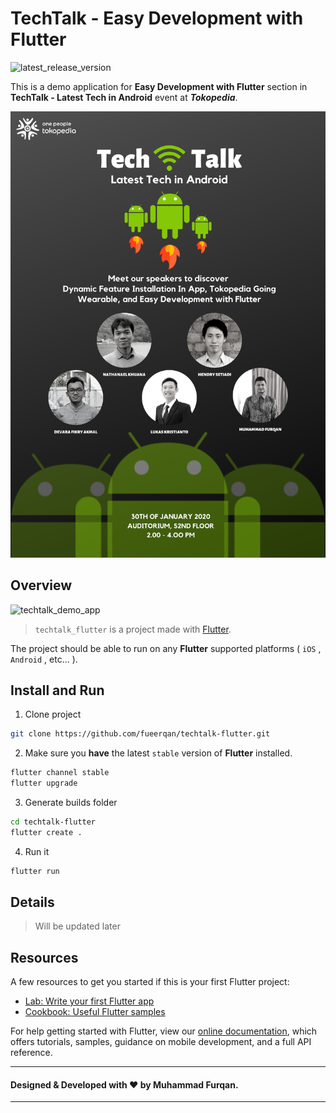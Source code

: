 # TechTalk - Easy Development with Flutter
![latest_release_version][]

This is a demo application for **Easy Development with Flutter** section in **TechTalk - Latest Tech in Android** event at ***Tokopedia***.

![banner] 

## Overview
 ![techtalk_demo_app]
> `techtalk_flutter` is a project made with [Flutter][flutter_dev].

The project should be able to run on any **Flutter** supported platforms ( `iOS` , `Android` , etc... ).

## Install and Run
1. Clone project
``` bash
git clone https://github.com/fueerqan/techtalk-flutter.git
```
2. Make sure you  **have** the latest `stable` version of **Flutter** installed.
``` bash
flutter channel stable
flutter upgrade
```
3. Generate builds folder
```bash
cd techtalk-flutter
flutter create .
```
4. Run it
```bash
flutter run
```

## Details
> Will be updated later

## Resources
A few resources to get you started if this is your first Flutter project:

- [Lab: Write your first Flutter app][flutter_first_app]
- [Cookbook: Useful Flutter samples][flutter_cookbook]

For help getting started with Flutter, view our [online documentation][flutter_docs], which offers tutorials, samples, guidance on mobile development, and a full API reference.

---
#### Designed & Developed with ❤️ by Muhammad Furqan.
---
[latest_release_version]: https://img.shields.io/github/v/release/fueerqan/techtalk-flutter
[banner]: https://github.com/fueerqan/techtalk-flutter/blob/master/assets/images/banner.png?raw=true
[techtalk_demo_app]: https://github.com/fueerqan/techtalk-flutter/blob/master/assets/images/techtalk_demo_app.gif?raw=true

[flutter_dev]: https://flutter.dev
[flutter_docs]: https://flutter.dev/docs
[flutter_first_app]: https://flutter.dev/docs/get-started/codelab
[flutter_cookbook]: https://flutter.dev/docs/cookbook
